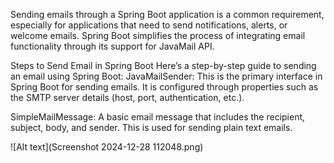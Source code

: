 Sending emails through a Spring Boot application is a common requirement, especially for applications that need to send notifications, alerts, or welcome emails. Spring Boot simplifies the process of integrating email functionality through its support for JavaMail API.

Steps to Send Email in Spring Boot
Here’s a step-by-step guide to sending an email using Spring Boot:
JavaMailSender: This is the primary interface in Spring Boot for sending emails. It is configured through properties such as the SMTP server details (host, port, authentication, etc.).

SimpleMailMessage: A basic email message that includes the recipient, subject, body, and sender. This is used for sending plain text emails.


![Alt text](Screenshot 2024-12-28 112048.png)
